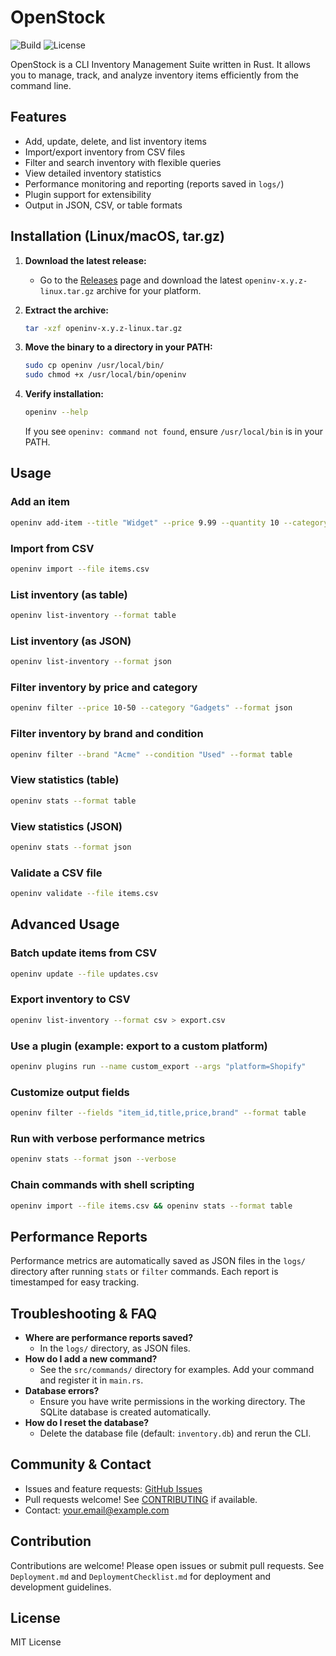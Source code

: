 # OpenStock

![Build](https://img.shields.io/badge/build-passing-brightgreen)
![License](https://img.shields.io/badge/license-MIT-blue)

OpenStock is a CLI Inventory Management Suite written in Rust. It allows you to manage, track, and analyze inventory items efficiently from the command line.

## Features
- Add, update, delete, and list inventory items
- Import/export inventory from CSV files
- Filter and search inventory with flexible queries
- View detailed inventory statistics
- Performance monitoring and reporting (reports saved in `logs/`)
- Plugin support for extensibility
- Output in JSON, CSV, or table formats

## Installation (Linux/macOS, tar.gz)

1. **Download the latest release:**
   - Go to the [Releases](https://github.com/yourusername/OpenStock/releases) page and download the latest `openinv-x.y.z-linux.tar.gz` archive for your platform.

2. **Extract the archive:**
   ```sh
   tar -xzf openinv-x.y.z-linux.tar.gz
   ```

3. **Move the binary to a directory in your PATH:**
   ```sh
   sudo cp openinv /usr/local/bin/
   sudo chmod +x /usr/local/bin/openinv
   ```

4. **Verify installation:**
   ```sh
   openinv --help
   ```
   If you see `openinv: command not found`, ensure `/usr/local/bin` is in your PATH.

## Usage

### Add an item
```sh
openinv add-item --title "Widget" --price 9.99 --quantity 10 --category "Gadgets" --condition "New"
```

### Import from CSV
```sh
openinv import --file items.csv
```

### List inventory (as table)
```sh
openinv list-inventory --format table
```

### List inventory (as JSON)
```sh
openinv list-inventory --format json
```

### Filter inventory by price and category
```sh
openinv filter --price 10-50 --category "Gadgets" --format json
```

### Filter inventory by brand and condition
```sh
openinv filter --brand "Acme" --condition "Used" --format table
```

### View statistics (table)
```sh
openinv stats --format table
```

### View statistics (JSON)
```sh
openinv stats --format json
```

### Validate a CSV file
```sh
openinv validate --file items.csv
```

## Advanced Usage

### Batch update items from CSV
```sh
openinv update --file updates.csv
```

### Export inventory to CSV
```sh
openinv list-inventory --format csv > export.csv
```

### Use a plugin (example: export to a custom platform)
```sh
openinv plugins run --name custom_export --args "platform=Shopify"
```

### Customize output fields
```sh
openinv filter --fields "item_id,title,price,brand" --format table
```

### Run with verbose performance metrics
```sh
openinv stats --format json --verbose
```

### Chain commands with shell scripting
```sh
openinv import --file items.csv && openinv stats --format table
```

## Performance Reports
Performance metrics are automatically saved as JSON files in the `logs/` directory after running `stats` or `filter` commands. Each report is timestamped for easy tracking.

## Troubleshooting & FAQ

- **Where are performance reports saved?**
  - In the `logs/` directory, as JSON files.
- **How do I add a new command?**
  - See the `src/commands/` directory for examples. Add your command and register it in `main.rs`.
- **Database errors?**
  - Ensure you have write permissions in the working directory. The SQLite database is created automatically.
- **How do I reset the database?**
  - Delete the database file (default: `inventory.db`) and rerun the CLI.

## Community & Contact
- Issues and feature requests: [GitHub Issues](https://github.com/yourusername/OpenStock/issues)
- Pull requests welcome! See [CONTRIBUTING](CONTRIBUTING.md) if available.
- Contact: your.email@example.com

## Contribution
Contributions are welcome! Please open issues or submit pull requests. See `Deployment.md` and `DeploymentChecklist.md` for deployment and development guidelines.

## License
MIT License 
